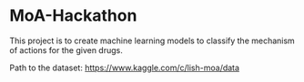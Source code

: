 # MoA-Hackathon
This project is to create machine learning models to classify the mechanism of actions for the given drugs.

Path to the dataset:
https://www.kaggle.com/c/lish-moa/data
